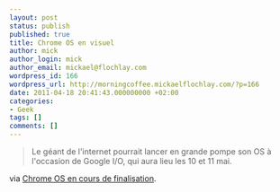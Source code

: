 ```yaml
---
layout: post
status: publish
published: true
title: Chrome OS en visuel
author: mick
author_login: mick
author_email: mickael@flochlay.com
wordpress_id: 166
wordpress_url: http://morningcoffee.mickaelflochlay.com/?p=166
date: 2011-04-18 20:41:43.000000000 +02:00
categories:
- Geek
tags: []
comments: []
---
```

<blockquote>Le géant de l'internet pourrait lancer en grande pompe son OS à l'occasion de Google I/O, qui aura lieu les 10 et 11 mai.</blockquote>
via <a href="http://www.macgeneration.com/news/voir/196822/chrome-os-en-cours-de-finalisation">Chrome OS en cours de finalisation</a>.
